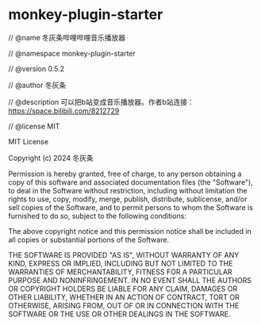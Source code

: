 # monkey-plugin-starter

// @name         冬灰条哔哩哔哩音乐播放器

// @namespace    monkey-plugin-starter

// @version      0.5.2

// @author       冬灰条

// @description  可以把b站变成音乐播放器。作者b站连接：https://space.bilibili.com/8212729

// @license      MIT


MIT License

Copyright (c) 2024 冬灰条

Permission is hereby granted, free of charge, to any person obtaining a copy
of this software and associated documentation files (the "Software"), to deal
in the Software without restriction, including without limitation the rights
to use, copy, modify, merge, publish, distribute, sublicense, and/or sell
copies of the Software, and to permit persons to whom the Software is
furnished to do so, subject to the following conditions:

The above copyright notice and this permission notice shall be included in all
copies or substantial portions of the Software.

THE SOFTWARE IS PROVIDED "AS IS", WITHOUT WARRANTY OF ANY KIND, EXPRESS OR
IMPLIED, INCLUDING BUT NOT LIMITED TO THE WARRANTIES OF MERCHANTABILITY,
FITNESS FOR A PARTICULAR PURPOSE AND NONINFRINGEMENT. IN NO EVENT SHALL THE
AUTHORS OR COPYRIGHT HOLDERS BE LIABLE FOR ANY CLAIM, DAMAGES OR OTHER
LIABILITY, WHETHER IN AN ACTION OF CONTRACT, TORT OR OTHERWISE, ARISING FROM,
OUT OF OR IN CONNECTION WITH THE SOFTWARE OR THE USE OR OTHER DEALINGS IN THE
SOFTWARE.
